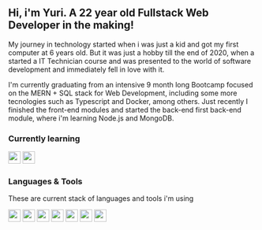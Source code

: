 ## Hi, i'm Yuri. A 22 year old Fullstack Web Developer in the making!

My journey in technology started when i was just a kid and got my first computer at 6 years old. But it was just a hobby till the end of 2020, when a started a IT Technician course and was presented to the world of software development and immediately fell in love with it.


I'm currently graduating from an intensive 9 month long Bootcamp focused on the MERN + SQL stack for Web Development, including some more tecnologies such as Typescript and Docker, among others.
Just recently I finished the front-end modules and started the back-end first back-end module, where i'm learning Node.js and MongoDB.


### Currently learning

<img height="25px" src="https://img.shields.io/badge/Node.js-339933?style=for-the-badge&logo=nodedotjs&logoColor=white" /> <img height="25px" src="https://img.shields.io/badge/MongoDB-4EA94B?style=for-the-badge&logo=mongodb&logoColor=white"/>

### Languages & Tools
These are current stack of languages and tools i'm using

<img height="25px" src="https://img.shields.io/badge/HTML5-E34F26?style=for-the-badge&logo=html5&logoColor=white" /> <img height="25px" src="https://img.shields.io/badge/CSS3-1572B6?style=for-the-badge&logo=css3&logoColor=white" /> <img height="25px" src="https://img.shields.io/badge/JavaScript-323330?style=for-the-badge&logo=javascript&logoColor=F7DF1E" /> <img height="25px" src="https://img.shields.io/badge/React-20232A?style=for-the-badge&logo=react&logoColor=61DAFB" /> <img height="25px" src="https://img.shields.io/badge/styled--components-DB7093?style=for-the-badge&logo=styled-components&logoColor=white" /> <img height="25px" src="https://img.shields.io/badge/Sass-CC6699?style=for-the-badge&logo=sass&logoColor=white" /> <img height="25px" src="https://img.shields.io/badge/Vite-B73BFE?style=for-the-badge&logo=vite&logoColor=FFD62E" />
